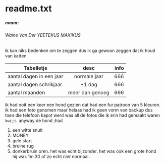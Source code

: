 # readme.txt
##### naam:
###### Waine Van Der YEETEKUS MAXIKUS 
ik kan niks bedenken om te zeggen dus ik ga gewoon zeggen dat ik houd van katten


| Tabelletje              | desc          | info  |
| ----------------------- |:-------------:| -----:|
| aantal dagen in een jaar| normale jaar  | 666   |
| aantal dagen schrikjaar | +1 dag        | 666   |
| aantal maanden          |meer dan genoeg| 666   |

ik had ooit een keer een hond gezien dat had een fur patroon van 5 kleuren.
ik had een foto genomen maar helaas had ik geen vorm van backup dus toen die telefoon
kapot werd was all de fotos die ik erin had gemaakt waren `kwijt`. anyway de hond ;had
1. een witte snuit
2. MONEY
3. gele start
4. bruine rug
5. donkerbruin oren.
het was echt bijzonder.
het was ook een grote hond hij was 1m 30 of zo echt *niet* normaal.
